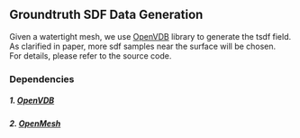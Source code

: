 ## Groundtruth SDF Data Generation
Given a watertight mesh, we use [OpenVDB](https://www.openvdb.org/) library to generate the tsdf field.  
As clarified in paper,  more sdf samples near the surface will be chosen.  
For details, please refer to the source code.

### Dependencies
##### 1. [OpenVDB](https://www.openvdb.org/)
##### 2. [OpenMesh](https://www.openmesh.org/)
